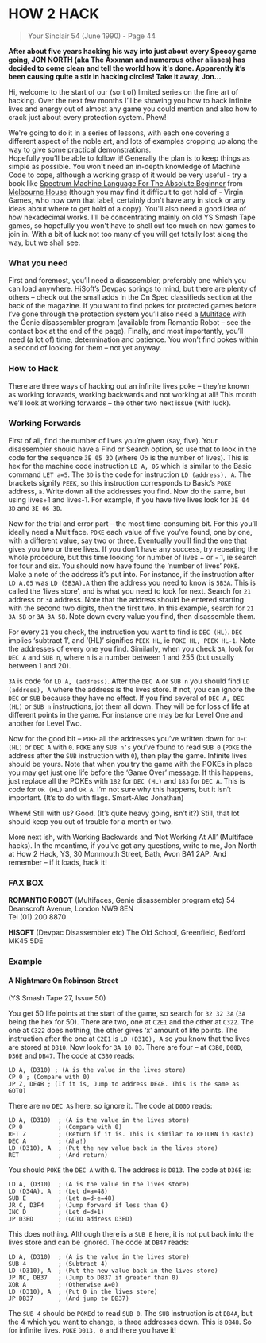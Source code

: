 # HOW 2 HACK
> Your Sinclair 54 (June 1990) - Page 44

**After about five years hacking his way into just about every Speccy game going, JON NORTH (aka The Axxman and numerous other aliases) has decided to come clean and tell
the world how it's done. Apparently it’s been causing quite a stir in hacking circles! Take it away, Jon…**

Hi, welcome to the start of our (sort of) limited series on the fine art of hacking. Over the next few months I’ll be showing you how to hack infinite lives and energy out of almost any game you could mention and also how to crack just about every protection system. Phew!

We're going to do it in a series of lessons, with each one covering a different aspect of the noble art, and lots of examples cropping up along the way to give some practical demonstrations.  
Hopefully you'll be able to follow it! Generally the plan is to keep things as simple as possible. You won't need an in-depth knowledge of Machine Code to cope, although a working grasp of it would be very useful - try a book like [Spectrum Machine Language For The Absolute Beginner](https://spectrumcomputing.co.uk/entry/2000363/Book/Spectrum_Machine_Language_for_the_Absolute_Beginner) from [Melbourne House](https://spectrumcomputing.co.uk/list?label_id=9522) (though you may find it difficult to get hold of - Virgin Games, who now own that label, certainly don't have any in stock or any ideas about where to get hold of a copy). You'll also need a good idea of how hexadecimal works. I'll be concentrating mainly on old YS Smash Tape games, so hopefully you won't have to shell out too much on new games to join in. With a bit of luck not too many of you will get totally lost along the way, but we shall see.

### What you need
First and foremost, you’ll need a disassembler, preferably one which you can load anywhere. [HiSoft’s Devpac](https://spectrumcomputing.co.uk/entry/8091/ZX-Spectrum/HiSoft_Devpac) springs to mind, but there are plenty of others – check out the small adds in the On Spec classifieds section at the back of the magazine. If you want to find pokes for protected games before I’ve gone through the protection system you’ll also need a [Multiface](https://spectrumcomputing.co.uk/entry/1000275/Hardware/Multiface_1) with the Genie disassembler program (available from Romantic Robot – see the contact box at the end of the page). Finally, and most importantly, you’ll need (a lot of) time, determination and patience. You won’t find pokes within a second of looking for them – not yet anyway.

### How to Hack
There are three ways of hacking out an infinite lives poke – they’re known as working forwards, working backwards and not working at all! This month we’ll look at working forwards – the other two next issue (with luck).

### Working Forwards
First of all, find the number of lives you’re given (say, five). Your disassembler should have a Find or Search option, so use that to look in the code for the sequence `3E 05 3D` (where 05 is the number of lives). This is hex for the machine code instruction `LD A, 05` which is similar to the Basic command `LET a=5`. The `3D` is the code for instruction `LD (address), A`. The brackets signify `PEEK`, so this instruction corresponds to Basic’s `POKE` address, `a`. Write down all the addresses you find. Now do the same, but using lives+1 and lives-1. For example, if you have five lives look for `3E 04 3D` and `3E 06 3D`.

Now for the trial and error part – the most time-consuming bit. For this you’ll ideally need a Multiface. `POKE` each value of five you’ve found, one by one, with a different value, say two or three. Eventually you’ll find the one that gives you two or three lives. If you don’t have any success, try repeating the whole procedure, but this time looking for number of lives + or - 1, ie search for four and six. You should now have found the ‘number of lives’ `POKE`. Make a note of the address it’s put into. For instance, if the instruction after `LD A,05` was `LD (5B3A),A` then the address you need to know is `5B3A`. This is called the ‘lives store’, and is what you need to look for next. Search for `21` address or `3A` address. Note that the address should be entered starting with the second two digits, then the first two. In this example, search for `21 3A 5B` or `3A 3A 5B`. Note down every value you find, then disassemble them.

For every `21` you check, the instruction you want to find is `DEC (HL)`. `DEC` implies ‘subtract 1’, and ‘(HL)’ signifies `PEEK HL`, ie `POKE HL, PEEK HL-1`. Note the addresses of every one you find. Similarly, when you check `3A`, look for `DEC A` and `SUB n`, where `n` is a number between 1 and 255 (but usually between 1 and 20).

`3A` is code for `LD A, (address)`. After the `DEC A` or `SUB n` you should find `LD (address), A` where the address is the lives store. If not, you can ignore the `DEC` or `SUB` because they have no effect. If you find several of `DEC A, DEC (HL)` or `SUB n` instructions, jot them all down. They will be for loss of life at different points in the game. For instance one may be for Level One and another for Level Two.

Now for the good bit – `POKE` all the addresses you’ve written down for `DEC (HL)` or `DEC A` with `0`. `POKE` any `SUB n’s` you’ve found to read `SUB 0` (`POKE` the address after the `SUB` instruction with `0`), then play the game. Infinite lives should be yours. Note that when you try the game with the POKEs in place you may get just one life before the ‘Game Over’ message. If this happens, just replace all the POKEs with `182` for `DEC (HL)` and `183` for `DEC A`. This is code for `OR (HL)` and `OR A`. I’m not sure why this happens, but it isn’t important. (It’s to do with flags. Smart-Alec Jonathan)

Whew! Still with us? Good. (It’s quite heavy going, isn’t it?) Still, that lot should keep you out of trouble for a month or two.

More next ish, with Working Backwards and ‘Not Working At All’ (Multiface hacks). In the meantime, if you’ve got any questions, write to me, Jon North at How 2 Hack, YS, 30 Monmouth Street, Bath, Avon BA1 2AP. And remember – if it loads, hack it!

### FAX BOX

**ROMANTIC ROBOT**
(Multifaces, Genie disassembler program etc)
54 Deanscroft Avenue, London NW9 8EN  
Tel (01) 200 8870

**HISOFT**
(Devpac Disassembler etc)
The Old School, Greenfield, Bedford MK45 5DE


### Example
#### A Nightmare On Robinson Street
(YS Smash Tape 27, Issue 50)

You get 50 life points at the start of the game, so search for `32 32 3A` (`3A` being the hex for 50). There are two, one at `C2E1` and the other at `C322`. The one at `C322` does nothing, the other gives ‘x’ amount of life points. The instruction after the one at `C2E1` is `LD (D310), A` so you know that the lives are stored at `D310`. Now look for `3A 10 D3`. There are four – at `C3B0`, `D00D`, `D36E` and `DB47`. The code at `C3B0` reads:

```
LD A, (D310) ; (A is the value in the lives store)
CP 0 ; (Compare with 0)
JP Z, DE4B ; (If it is, Jump to address DE4B. This is the same as GOTO)
```

There are no `DEC A`s here, so ignore it. The code at `D00D` reads:

```
LD A, (D310)  ; (A is the value in the lives store)
CP 0          ; (Compare with 0)
RET Z         ; (Return if it is. This is similar to RETURN in Basic)
DEC A         ; (Aha!)
LD (D310), A  ; (Put the new value back in the lives store)
RET           ; (And return)
```

You should `POKE` the `DEC A` with `0`. The address is `D013`. The code at `D36E` is:

```
LD A, (D310)  ; (A is the value in the lives store)
LD (D34A), A  ; (Let d=a=48)
SUB E         ; (Let a=d-e=48) 
JR C, D3F4    ; (Jump forward if less than 0)
INC D         ; (Let d=d+1)
JP D3ED       ; (GOTO address D3ED)
```

This does nothing. Although there is a `SUB E` here, it is not put back into the lives store and can be ignored. The code at `DB47` reads:

```
LD A, (D310)  ; (A is the value in the lives store)
SUB 4         ; (Subtract 4)
LD (D310), A  ; (Put the new value back in the lives store)
JP NC, DB37   ; (Jump to DB37 if greater than 0)
XOR A         ; (Otherwise A=0)
LD (D310), A  ; (Put 0 in the lives store)
JP DB37       ; (And jump to DB37)
```

The `SUB 4` should be `POKE`d to read `SUB 0`. The `SUB` instruction is at `DB4A`, but the 4 which you want to change, is three addresses down. This is `DB48`. So for infinite lives. `POKE` `D013, 0` and there you have it!